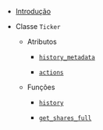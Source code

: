 
- [Introdução](wiki/python/libraries/yfinance/introduction.md)

- Classe `Ticker`

	- Atributos
	
		- [`history_metadata`](history-metadata.md)
		
		- [`actions`](actions.md)

  - Funções

	- [`history`](wiki/python/libraries/yfinance/ticker/functions/history.md)

	- [`get_shares_full`](get-shares-full.md)
